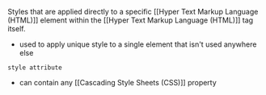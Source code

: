 Styles that are applied directly to a specific [[Hyper Text Markup Language (HTML)]] element within the [[Hyper Text Markup Language (HTML)]] tag itself.
- used to apply unique style to a single element that isn't used anywhere else

`style attribute`
- can contain any [[Cascading Style Sheets (CSS)]] property
